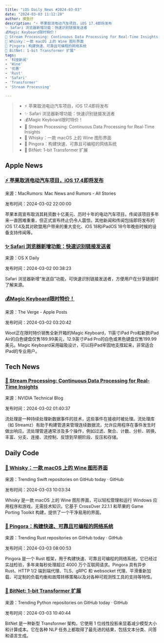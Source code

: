 ```yaml
---
title: "iOS Daily News #2024-03-03"
date: "2024-03-03 11:12:20"
author: 摸鱼仔
description: "⚡️ 苹果取消电动汽车项目，iOS 17.4即将发布
✨ Safari 浏览器新增功能：快速识别链接发送者
💰Magic Keyboard限时特价！
🚀 Stream Processing: Continuous Data Processing for Real-Time Insights
🥃 Whisky：一款 macOS 上的 Wine 图形界面
🌟 Pingora：构建快速、可靠且可编程的网络系统
🌟 BitNet: 1-bit Transformer 扩展"
tags: 
- '科技新闻'
- 'Wine'
- '优惠'
- 'Rust'
- 'Safari'
- 'Transformer'
- 'Stream Processing'

---
```


> - ⚡️ 苹果取消电动汽车项目，iOS 17.4即将发布
> - ✨ Safari 浏览器新增功能：快速识别链接发送者
> - 💰Magic Keyboard限时特价！
> - 🚀 Stream Processing: Continuous Data Processing for Real-Time Insights
> - 🥃 Whisky：一款 macOS 上的 Wine 图形界面
> - 🌟 Pingora：构建快速、可靠且可编程的网络系统
> - 🌟 BitNet: 1-bit Transformer 扩展

## Apple News

### [⚡️ 苹果取消电动汽车项目，iOS 17.4即将发布](https://www.macrumors.com/2024/03/02/top-stories-apple-car-canceled/)

来源：MacRumors: Mac News and Rumors - All Stories

发布时间：2024-03-02 22:00:00

苹果本周宣布取消其耗资数十亿美元、历时十年的电动汽车项目。传闻该项目多年来一直困难重重，但正式宣布终止仍令人震惊。其他新闻和传闻包括即将发布的iOS 17.4及其对欧盟用户带来的重大变化、iOS 18和iPadOS 18今年晚些时候的设备支持传闻等。

### [✨ Safari 浏览器新增功能：快速识别链接发送者](https://osxdaily.com/2024/03/01/see-who-sent-you-a-link-in-safari-on-iphone-mac-ipad/)

来源：OS X Daily

发布时间：2024-03-02 00:38:23

Safari 浏览器新增“发送自”功能，可快速识别链接发送者，方便用户在分享链接时了解来源。

### [💰Magic Keyboard限时特价！](https://www.theverge.com/2024/3/1/24087531/apple-ipad-magic-keyboard-dreamebot-l20-ultra-robot-vacuum-philips-hue-sale-deal)

来源：The Verge -  Apple Posts

发布时间：2024-03-02 03:20:42

Woot正在限时特价销售全新开箱的Magic Keyboard，11英寸iPad Pro和新款iPad Air的白色键盘仅售189.99美元，12.9英寸iPad Pro的白色或黑色键盘仅售199.99美元。Magic Keyboard采用磁吸设计，可以将iPad牢固地支撑起来，非常适合iPad的专业用户。

## Tech News

### [🚀 Stream Processing: Continuous Data Processing for Real-Time Insights](https://nvda.ws/48AGiBw#new_tab)

来源：NVIDIA Technical Blog

发布时间：2024-03-02 01:40:37

流处理是一种持续处理新数据事件的技术，这些事件在接收时被处理。流处理库（如 Streamz）有助于构建管道来管理连续数据流，允许应用程序在事件发生时做出响应。流处理管道通常涉及多个操作，例如过滤、聚合、计数、分析、转换、丰富、分支、连接、流控制、反馈到早期阶段、反压和存储。

## Daily Code

### [🥃 Whisky：一款 macOS 上的 Wine 图形界面](https://github.com/Whisky-App/Whisky)

来源：Trending Swift repositories on GitHub today · GitHub

发布时间：2024-03-03 10:03:34

Whisky 是一款 macOS 上的 Wine 图形界面，可以轻松管理和运行 Windows 应用程序和游戏，无需技术知识。它基于 CrossOver 22.1.1 和苹果的 Game Porting Toolkit 构建，提供了一个干净易用的界面。

### [🌟 Pingora：构建快速、可靠且可编程的网络系统](https://github.com/cloudflare/pingora)

来源：Trending Rust repositories on GitHub today · GitHub

发布时间：2024-03-03 08:00:53

Pingora 是一个 Rust 框架，用于构建快速、可靠且可编程的网络系统。它已经过实战检验，多年来每秒处理超过 4000 万个互联网请求。Pingora 具有异步 Rust、HTTP 1/2 端到端代理、TLS、gRPC 和 websocket 代理、平滑重新加载、可定制的负载均衡和故障转移策略以及对各种可观测性工具的支持等特性。

### [🌟 BitNet: 1-bit Transformer 扩展](https://github.com/kyegomez/BitNet)

来源：Trending Python repositories on GitHub today · GitHub

发布时间：2024-03-03 10:40:44

BitNet 是一种新型 Transformer 架构，它使用 1 位线性投影来显着减少模型大小和计算成本。它在各种 NLP 任务上都取得了最先进的结果，包括文本分类、问答和语言生成。
